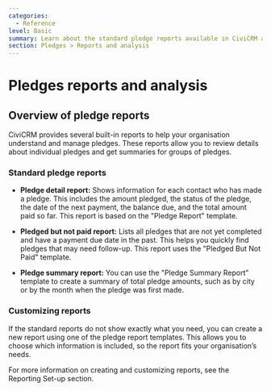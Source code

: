 ```yaml
---
categories:
  - Reference
level: Basic
summary: Learn about the standard pledge reports available in CiviCRM and how you can use them to analyze your organisation’s pledges.
section: Pledges > Reports and analysis
---
```


# Pledges reports and analysis

## Overview of pledge reports

CiviCRM provides several built-in reports to help your organisation understand and manage pledges. These reports allow you to review details about individual pledges and get summaries for groups of pledges.

### Standard pledge reports

- **Pledge detail report:**
  Shows information for each contact who has made a pledge. This includes the amount pledged, the status of the pledge, the date of the next payment, the balance due, and the total amount paid so far. This report is based on the "Pledge Report" template.

- **Pledged but not paid report:**
  Lists all pledges that are not yet completed and have a payment due date in the past. This helps you quickly find pledges that may need follow-up. This report uses the "Pledged But Not Paid" template.

- **Pledge summary report:**
  You can use the "Pledge Summary Report" template to create a summary of total pledge amounts, such as by city or by the month when the pledge was first made.

### Customizing reports

If the standard reports do not show exactly what you need, you can create a new report using one of the pledge report templates. This allows you to choose which information is included, so the report fits your organisation’s needs.

For more information on creating and customizing reports, see the Reporting Set-up section.

<!--
Source: https://docs.civicrm.org/user/en/latest/pledges/pledges
-reports-and-analysis/ -->

<!--
Suggestion: This page is a Reference because it systematically lists the available pledge reports and their purposes, without step
-by-step instructions or background explanations. The content is factual and designed for quick look-up by users seeking information about pledge reporting options. -->
